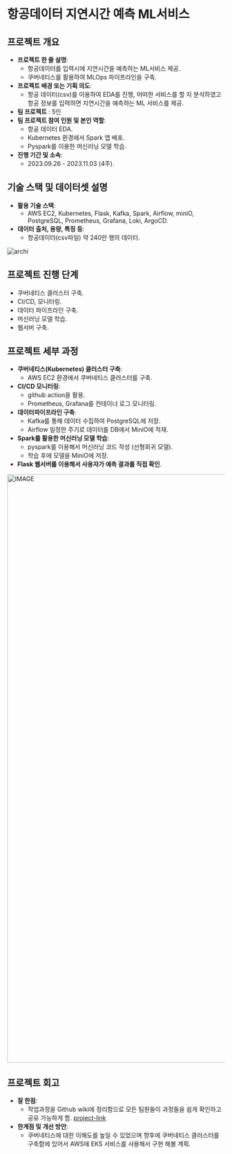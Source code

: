 # 항공데이터 지연시간 예측 ML서비스

## 프로젝트 개요
- **프로젝트 한 줄 설명**:
    - 항공데이터를 입력시에 지연시간을 예측하는 ML서비스 제공.
    - 쿠버네티스를 활용하여 MLOps 파이프라인을 구축.
- **프로젝트 배경 또는 기획 의도**:
    - 항공 데이터(csv)를 이용하여 EDA를 진행, 어떠한 서비스를 할 지 분석하였고 항공 정보를 입력하면 지연시간을 예측하는 ML 서비스를 제공.
- **팀 프로젝트** : 5인
- **팀 프로젝트 참여 인원 및 본인 역할**:
    - 항공 데이터 EDA.
    - Kubernetes 환경에서 Spark 앱 배포.
    - Pyspark를 이용한 머신러닝 모델 학습.
- **진행 기간 및 소속**:
    - 2023.09.26 - 2023.11.03 (4주).

## 기술 스택 및 데이터셋 설명
- **활용 기술 스택**:
    - AWS EC2, Kubernetes, Flask, Kafka, Spark, Airflow, miniO, PostgreSQL, Prometheus, Grafana, Loki, ArgoCD.
- **데이터 출처, 용량, 특징 등**:
    - 항공데이터(csv파일) 약 240만 행의 데이터.
      
![archi](https://github.com/znkus1/youtube-re-project/assets/130662133/d055b460-a778-49a3-9696-7a72e3d106c1)

## 프로젝트 진행 단계
- 쿠버네티스 클러스터 구축.
- CI/CD, 모니터링.
- 데이터 파이프라인 구축.
- 머신러닝 모델 학습.
- 웹서버 구축.

## 프로젝트 세부 과정
- **쿠버네티스(Kubernetes) 클러스터 구축**:
    - AWS EC2 환경에서 쿠버네티스 클러스터를 구축.
- **CI/CD 모니터링**:
    - github action을 활용.
    - Prometheus, Grafana를 컨테이너 로그 모니터링.
- **데이터파이프라인 구축**:
    - Kafka를 통해 데이터 수집하여 PostgreSQL에 저장.
    - Airflow 일정한 주기로 데이터를 DB에서 MiniO에 적재.
- **Spark를 활용한 머신러닝 모델 학습**:
    - pyspark를 이용해서 머신러닝 코드 작성 (선형회귀 모델).
    - 학습 후에 모델을 MiniO에 저장.
- **Flask 웹서버를 이용해서 사용자가 예측 결과를 직접 확인**.
<img width="1361" alt="IMAGE" src="https://github.com/znkus1/youtube-re-project/assets/130662133/8e35a20d-f82e-4d99-9e41-43ccb2ce7aaa">

## 프로젝트 회고
- **잘 한점**:
    - 작업과정을 Github wiki에 정리함으로 모든 팀원들이 과정들을 쉽게 확인하고 공유 가능하게 함. [project-link](https://github.com/yeardream-de-project-team4/k8s_project/wiki)
- **한계점 및 개선 방안**:
    - 쿠버네티스에 대한 이해도를 높일 수 있었으며 향후에 쿠버네티스 클러스터를 구축함에 있어서 AWS에 EKS 서비스를 사용해서 구현 해볼 계획.

